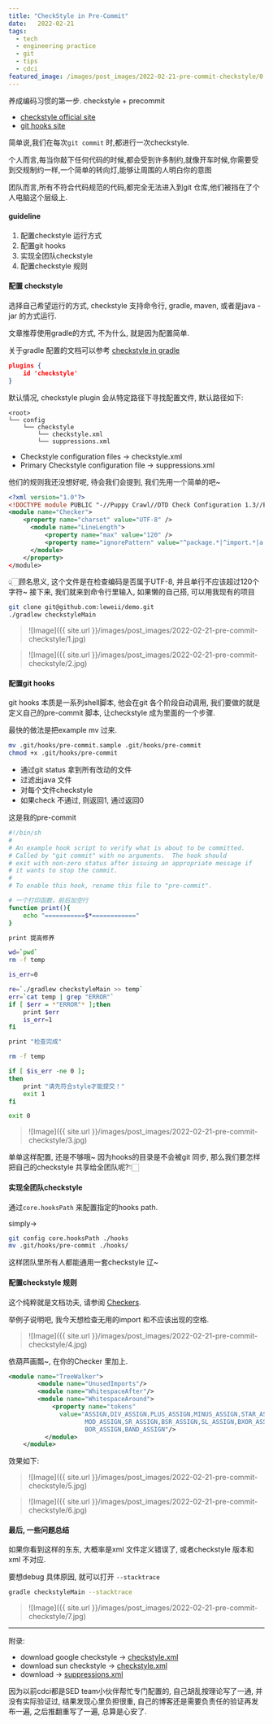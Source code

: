 ```yaml
---
title: "CheckStyle in Pre-Commit"
date:   2022-02-21
tags:
  - tech
  - engineering practice
  - git
  - tips
  - cdci
featured_image: /images/post_images/2022-02-21-pre-commit-checkstyle/0.png
---
```


养成编码习惯的第一步. checkstyle + precommit

- [checkstyle official site](https://checkstyle.sourceforge.io])
- [git hooks site](https://git-scm.com/book/en/v2/Customizing-Git-Git-Hooks)

简单说,我们在每次`git commit` 时,都进行一次checkstyle.

个人而言,每当你敲下任何代码的时候,都会受到许多制约,就像开车时候,你需要受到交规制约一样,一个简单的转向灯,能够让周围的人明白你的意图

团队而言,所有不符合代码规范的代码,都完全无法进入到git 仓库,他们被挡在了个人电脑这个层级上.

#### guideline

1. 配置checkstyle 运行方式
2. 配置git hooks
3. 实现全团队checkstyle
3. 配置checkstyle 规则

#### 配置 checkstyle

选择自己希望运行的方式, checkstyle 支持命令行, gradle, maven, 或者是java -jar 的方式运行.

文章推荐使用gradle的方式, 不为什么, 就是因为配置简单.

关于gradle 配置的文档可以参考 [checkstyle in gradle](https://docs.gradle.org/current/userguide/checkstyle_plugin.html)


```json
plugins {
    id 'checkstyle'
}
```

默认情况, checkstyle plugin 会从特定路径下寻找配置文件, 默认路径如下:

```
<root>
└── config
    └── checkstyle           
        └── checkstyle.xml
        └── suppressions.xml
```
- Checkstyle configuration files -> checkstyle.xml
- Primary Checkstyle configuration file -> suppressions.xml

他们的规则我还没想好呢, 待会我们会提到, 我们先用一个简单的吧~

```xml
<?xml version="1.0"?>
<!DOCTYPE module PUBLIC "-//Puppy Crawl//DTD Check Configuration 1.3//EN" "http://checkstyle.sourceforge.net/dtds/configuration_1_3.dtd">
<module name="Checker">
    <property name="charset" value="UTF-8" />
      <module name="LineLength">
          <property name="max" value="120" />
          <property name="ignorePattern" value="^package.*|^import.*|a href|href|http://|https://|ftp://" />
      </module>
    </property>
</module>
```

👆🏻️顾名思义, 这个文件是在检查编码是否属于UTF-8, 并且单行不应该超过120个字符~
接下来, 我们就来到命令行里输入, 如果懒的自己搭, 可以用我现有的项目

```bash
git clone git@github.com:leweii/demo.git
./gradlew checkstyleMain
```

> ![Image]({{ site.url }}/images/post_images/2022-02-21-pre-commit-checkstyle/1.jpg)

> ![Image]({{ site.url }}/images/post_images/2022-02-21-pre-commit-checkstyle/2.jpg)

#### 配置git hooks

git hooks 本质是一系列shell脚本, 他会在git 各个阶段自动调用, 我们要做的就是定义自己的pre-commit 脚本, 让checkstyle 成为里面的一个步骤.

最快的做法是把example mv 过来.

```bash
mv .git/hooks/pre-commit.sample .git/hooks/pre-commit
chmod +x .git/hooks/pre-commit
```

+ 通过git status 拿到所有改动的文件
+ 过滤出java 文件
+ 对每个文件checkstyle
+ 如果check 不通过, 则返回1, 通过返回0

这是我的pre-commit

```bash
#!/bin/sh
#
# An example hook script to verify what is about to be committed.
# Called by "git commit" with no arguments.  The hook should
# exit with non-zero status after issuing an appropriate message if
# it wants to stop the commit.
#
# To enable this hook, rename this file to "pre-commit".

# 一个打印函数，前后加空行
function print(){
    echo "===========$*============"
}

print 提高修养

wd=`pwd`
rm -f temp

is_err=0

re=`./gradlew checkstyleMain >> temp`
err=`cat temp | grep "ERROR"`
if [ $err = *"ERROR"* ];then
    print $err
    is_err=1
fi

print "检查完成"

rm -f temp

if [ $is_err -ne 0 ];
then
    print "请先符合style才能提交！"
    exit 1
fi

exit 0
```

> ![Image]({{ site.url }}/images/post_images/2022-02-21-pre-commit-checkstyle/3.jpg)

单单这样配置, 还是不够哦~ 因为hooks的目录是不会被git 同步, 那么我们要怎样把自己的checkstyle 共享给全团队呢?👇🏻️

#### 实现全团队checkstyle

通过`core.hooksPath` 来配置指定的hooks path.

simply->

```bash
git config core.hooksPath ./hooks
mv .git/hooks/pre-commit ./hooks/
```

这样团队里所有人都能通用一套checkstyle 辽~

#### 配置checkstyle 规则

这个纯粹就是文档功夫, 请参阅 [Checkers](https://checkstyle.sourceforge.io/checks.html).

举例子说明吧, 我今天想检查无用的import 和不应该出现的空格.

> ![Image]({{ site.url }}/images/post_images/2022-02-21-pre-commit-checkstyle/4.jpg)

依葫芦画瓢~, 在你的Checker 里加上.

```xml
<module name="TreeWalker">
        <module name="UnusedImports"/>
        <module name="WhitespaceAfter"/>
        <module name="WhitespaceAround">
            <property name="tokens"
              value="ASSIGN,DIV_ASSIGN,PLUS_ASSIGN,MINUS_ASSIGN,STAR_ASSIGN,
                     MOD_ASSIGN,SR_ASSIGN,BSR_ASSIGN,SL_ASSIGN,BXOR_ASSIGN,
                     BOR_ASSIGN,BAND_ASSIGN"/>
          </module>
    </module>
```

效果如下:

> ![Image]({{ site.url }}/images/post_images/2022-02-21-pre-commit-checkstyle/5.jpg)

> ![Image]({{ site.url }}/images/post_images/2022-02-21-pre-commit-checkstyle/6.jpg)

#### 最后, 一些问题总结

如果你看到这样的东东, 大概率是xml 文件定义错误了, 或者checkstyle 版本和xml 不对应.

要想debug 具体原因, 就可以打开 `--stacktrace`

```bash
gradle checkstyleMain --stacktrace
```

> ![Image]({{ site.url }}/images/post_images/2022-02-21-pre-commit-checkstyle/7.jpg)

-----

附录:
- download google checkstyle -> [checkstyle.xml](https://github.com/checkstyle/checkstyle/blob/master/src/main/resources/google_checks.xml)
- download sun checkstyle -> [checkstyle.xml](https://github.com/checkstyle/checkstyle/blob/master/src/main/resources/sun_checks.xml)
- download -> [suppressions.xml](https://github.com/checkstyle/checkstyle/blob/master/config/suppressions.xml)

因为以前cdci都是SED team小伙伴帮忙专门配置的, 自己胡乱按理论写了一通, 并没有实际验证过, 结果发现心里负担很重, 自己的博客还是需要负责任的验证再发布一遍, 之后推翻重写了一遍, 总算是心安了.